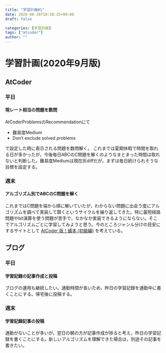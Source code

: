 ```yaml
---
title: "学習計画#1"
date: 2020-08-26T18:58:25+09:00
draft: false

categories: [学習計画]
tags: ["atcoder"]
author: ""
---
```

# 学習計画(2020年9月版)

## AtCoder
### 平日
#### 現レート相当の問題を数問
AtCoderProblemsのRecommendationにて
- 難易度Medium
- Don’t exclude solved problems 

で設定した時に表示される問題を数問解く。
これまでは夏期休暇で時間を取れる日が多かったが，今後毎日ABCのC問題を解くのようなまとまった時間は取れないと判断した。難易度Mediumは現在灰diffだが，まずは毎日続けられそうな目標を設定する。

### 週末
#### アルゴリズム別でABCのC問題を解く
これまではC問題を端から順に解いていたが，わからない問題に出会う度にアルゴリズムを調べて実装して躓くというサイクルを繰り返してきた。特に最短経路問題やbit演算を使う問題が苦手で，なかなか実装できるようにならない。そこでアルゴリズムごとに学習してみようと思う。今のところジャンル分けの目安にするサイトとして
[AtCoder 版！蟻本 (初級編)](https://qiita.com/drken/items/e77685614f3c6bf86f44)
を考えている。

## ブログ
### 平日
#### 学習記録の記事作成と投稿
ブログの運用も継続したい。通勤時間が長いため，昨日の学習記録を通勤中に書くことにする。帰宅後に投稿する。

### 週末
#### 学習記録記事の投稿
通勤がないことが多いが，翌日の朝の方が記事作成が捗ると考え，昨日の学習記録を書くことにする。新しいアルゴリズムを理解できた場合は，別途その記事を書きたい。